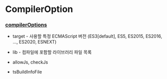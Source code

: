 # CompilerOption



### [compilerOptions](https://vomvoru.github.io/blog/tsconfig-compiler-options-kr/)

- target - 사용할 특정 ECMAScript 버전 (ES3[default], ES5, ES2015, ES2016, ..., ES2020, ESNEXT)

- lib - 컴파일에 포함할 라이브러리 파일 목록

- allowJs, checkJs

- tsBuildInfoFile

  

